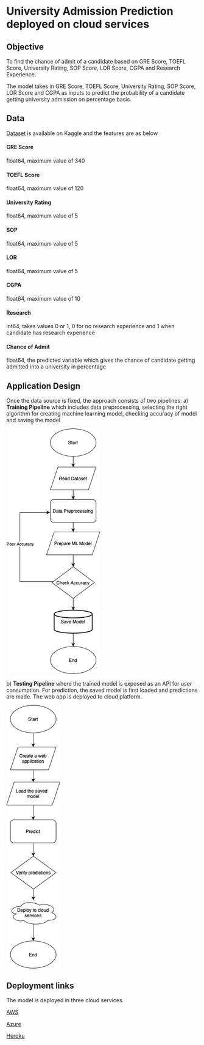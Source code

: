 
# University Admission Prediction deployed on cloud services
## Objective
To find the chance of admit of a candidate based on GRE Score, TOEFL Score, University Rating, SOP Score, LOR Score, CGPA and Research Experience.

The model takes in GRE Score, TOEFL Score, University Rating, SOP Score, LOR Score and CGPA as inputs to predict the probability of a candidate getting university admission on percentage basis. 


## Data
[Dataset](https://github.com/MarurSrikanta/LinearRegression-Deployment/tree/main/Data) is available on Kaggle and the features are as below

#### GRE Score
float64, maximum value of 340

#### TOEFL Score
float64, maximum value of 120

#### University Rating
float64, maximum value of 5

#### SOP 
float64, maximum value of 5

#### LOR 
float64, maximum value of 5

#### CGPA 
float64, maximum value of 10

#### Research
int64, takes values 0 or 1, 0 for no research experience and 1 when candidate has research experience

#### Chance of Admit
float64, the predicted variable which gives the chance of candidate getting admitted into a university in percentage



## Application Design
Once the data source is fixed, the approach consists of two pipelines:
a) **Training Pipeline** which includes data preprocessing, selecting the right algorithm for creating machine learning model, checking accuracy of model and saving the model

![alt text](https://github.com/MarurSrikanta/LinearRegression-Deployment/blob/main/Images/Training_Pipeline.png)


b) **Testing Pipeline** where the trained model is exposed as an API for user consumption. For prediction, the saved model is first loaded and predictions are made. The web app is deployed to cloud platform.

![alt text](https://github.com/MarurSrikanta/LinearRegression-Deployment/blob/main/Images/Testing_Pipeline.png)

## Deployment links
The model is deployed in three cloud services.

[AWS](http://linearregressiondeploy-env.eba-9jdrquhj.eu-west-1.elasticbeanstalk.com)

[Azure](https://universityadmission.azurewebsites.net)

[Heroku](https://linearregression-deploy.herokuapp.com)
